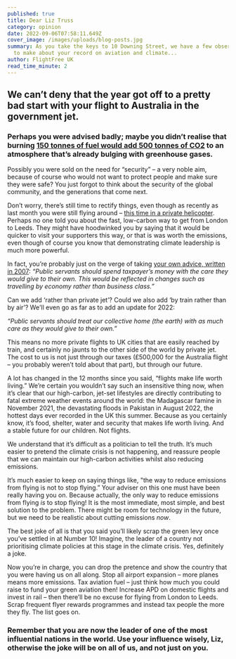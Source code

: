 ```yaml
---
published: true
title: Dear Liz Truss
category: opinion
date: 2022-09-06T07:58:11.649Z
cover_image: /images/uploads/blog-posts.jpg
summary: As you take the keys to 10 Downing Street, we have a few observations
  to make about your record on aviation and climate...
author: FlightFree UK
read_time_minute: 2
---
```

## We can’t deny that the year got off to a pretty bad start with your flight to Australia in the government jet.

### Perhaps you were advised badly; maybe you didn’t realise that burning [150 tonnes of fuel would add 500 tonnes of CO2](https://inews.co.uk/news/politics/liz-truss-australia-flew-private-jet-taxpayers-cost-1426754) to an atmosphere that’s already bulging with greenhouse gases. 

Possibly you were sold on the need for “security” – a very noble aim, because of course who would not want to protect people and make sure they were safe? You just forgot to think about the security of the global community, and the generations that come next. 

Don’t worry, there’s still time to rectify things, even though as recently as last month you were still flying around – [this time in a private helicopter](https://inews.co.uk/news/politics/liz-truss-charters-luxury-private-helicopter-to-campaign-tory-leadership-election-1777005). Perhaps no one told you about the fast, low-carbon way to get from London to Leeds. They might have hoodwinked you by saying that it would be quicker to visit your supporters this way, or that is was worth the emissions, even though of course you know that demonstrating climate leadership is much more powerful.

In fact, you’re probably just on the verge of taking [your own advice, written in 2007](https://www.thelondoneconomic.com/news/reactions-as-quote-about-travel-comes-back-to-haunt-truss-309835/): *“Public servants should spend taxpayer’s money with the care they would give to their own. This would be reflected in changes such as travelling by economy rather than business class.”* 

Can we add ‘rather than private jet’? Could we also add ‘by train rather than by air’? We'll even go as far as to add an update for 2022: 

*“Public servants should treat our collective home (the earth) with as much care as they would give to their own.”* 

This means no more private flights to UK cities that are easily reached by train, and certainly no jaunts to the other side of the world by private jet. The cost to us is not just through our taxes (£500,000 for the Australia flight – you probably weren’t told about that part), but through our future. 

A lot has changed in the 12 months since you said, “flights make life worth living.” We’re certain you wouldn’t say such an insensitive thing now, when it’s clear that our high-carbon, jet-set lifestyles are directly contributing to fatal extreme weather events around the world: the Madagascar famine in November 2021, the devastating floods in Pakistan in August 2022, the hottest days ever recorded in the UK this summer. Because as you certainly know, it’s food, shelter, water and security that makes life worth living. And a stable future for our children. Not flights. 

We understand that it’s difficult as a politician to tell the truth. It’s much easier to pretend the climate crisis is not happening, and reassure people that we can maintain our high-carbon activities whilst also reducing emissions. 

It’s much easier to keep on saying things like, "the way to reduce emissions from flying is not to stop flying.” Your adviser on this one must have been really having you on. Because actually, the only way to reduce emissions from flying *is* to stop flying! It is the most immediate, most simple, and best solution to the problem. There might be room for technology in the future, but we need to be realistic about cutting emissions *now*.

The best joke of all is that you said you’ll likely scrap the green levy once you’ve settled in at Number 10! Imagine, the leader of a country not prioritising climate policies at this stage in the climate crisis. Yes, definitely a joke. 

Now you’re in charge, you can drop the pretence and show the country that you were having us on all along. Stop all airport expansion – more planes means more emissions. Tax aviation fuel – just think how much you could raise to fund your green aviation then! Increase APD on domestic flights and invest in rail – then there’ll be no excuse for flying from London to Leeds. Scrap frequent flyer rewards programmes and instead tax people the more they fly. The list goes on.

### Remember that you are now the leader of one of the most influential nations in the world. Use your influence wisely, Liz, otherwise the joke will be on all of us, and not just on you.